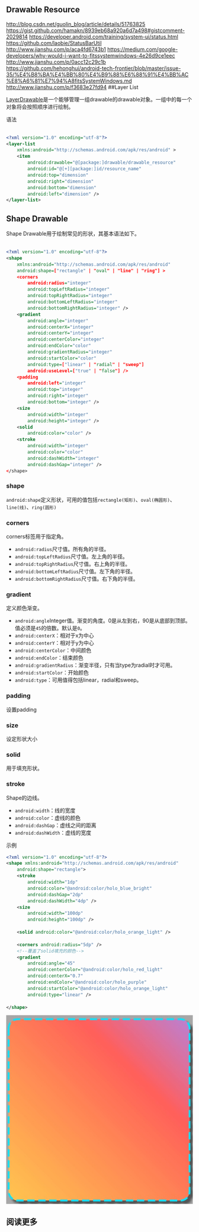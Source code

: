 ## Drawable Resource


http://blog.csdn.net/guolin_blog/article/details/51763825
https://gist.github.com/hamakn/8939eb68a920a6d7a498#gistcomment-2029814
https://developer.android.com/training/system-ui/status.html
https://github.com/laobie/StatusBarUtil
http://www.jianshu.com/p/aca4fd6743b1
https://medium.com/google-developers/why-would-i-want-to-fitssystemwindows-4e26d9ce1eec
http://www.jianshu.com/p/0acc12c29c1b
https://github.com/hehonghui/android-tech-frontier/blob/master/issue-35/%E4%B8%BA%E4%BB%80%E4%B9%88%E6%88%91%E4%BB%AC%E8%A6%81%E7%94%A8fitsSystemWindows.md
http://www.jianshu.com/p/f3683e27fd94
##Layer List

[LayerDrawable](http://developer.android.com/reference/android/graphics/drawable/LayerDrawable.html)是一个能够管理一组drawable的drawable对象。一组中的每一个对象将会按照顺序进行绘制。

语法

```xml

<?xml version="1.0" encoding="utf-8"?>
<layer-list
    xmlns:android="http://schemas.android.com/apk/res/android" >
    <item
        android:drawable="@[package:]drawable/drawable_resource"
        android:id="@[+][package:]id/resource_name"
        android:top="dimension"
        android:right="dimension"
        android:bottom="dimension"
        android:left="dimension" />
</layer-list>

```

## Shape Drawable

Shape Drawable用于绘制常见的形状，其基本语法如下。

```xml

<?xml version="1.0" encoding="utf-8"?>
<shape
    xmlns:android="http://schemas.android.com/apk/res/android"
    android:shape=["rectangle" | "oval" | "line" | "ring"] >
    <corners
        android:radius="integer"
        android:topLeftRadius="integer"
        android:topRightRadius="integer"
        android:bottomLeftRadius="integer"
        android:bottomRightRadius="integer" />
    <gradient
        android:angle="integer"
        android:centerX="integer"
        android:centerY="integer"
        android:centerColor="integer"
        android:endColor="color"
        android:gradientRadius="integer"
        android:startColor="color"
        android:type=["linear" | "radial" | "sweep"]
        android:useLevel=["true" | "false"] />
    <padding
        android:left="integer"
        android:top="integer"
        android:right="integer"
        android:bottom="integer" />
    <size
        android:width="integer"
        android:height="integer" />
    <solid
        android:color="color" />
    <stroke
        android:width="integer"
        android:color="color"
        android:dashWidth="integer"
        android:dashGap="integer" />
</shape>

```

### shape


`android:shape`定义形状，可用的值包括`rectangle(矩形)`、`oval(椭圆形)`、`line(线)`、`ring(圆形)`



### corners

corners标签用于指定角。

* `android:radius`尺寸值。所有角的半径。
* `android:topLeftRadius`尺寸值。左上角的半径。
* `android:topRightRadius`尺寸值。右上角的半径。
* `android:bottomLeftRadius`尺寸值。左下角的半径。
* `android:bottomRightRadius`尺寸值。右下角的半径。

### gradient

定义颜色渐变。

* `android:angle`Integer值。渐变的角度。0是从左到右，90是从底部到顶部。值必须是`45`的倍数。默认是`0`。
* `android:centerX`：相对于x为中心
* `android:centerY`：相对于y为中心
* `android:centerColor`：中间颜色
* `android:endColor`：结束颜色
* `android:gradientRadius`：渐变半径，只有当type为radial时才可用。
* `android:startColor`：开始颜色
* `android:type`：可用值得包括linear，radial和sweep。

### padding
设置padding
### size
设定形状大小

### solid
用于填充形状。
### stroke

Shape的边线。

* `android:width`：线的宽度
* `android:color`：虚线的颜色
* `android:dashGap`：虚线之间的距离
* `android:dashWidth`：虚线的宽度

示例

```xml
<?xml version="1.0" encoding="utf-8"?>
<shape xmlns:android="http://schemas.android.com/apk/res/android"
    android:shape="rectangle">
    <stroke
        android:width="1dp"
        android:color="@android:color/holo_blue_bright"
        android:dashGap="2dp"
        android:dashWidth="4dp" />
    <size
        android:width="100dp"
        android:height="100dp" />

    <solid android:color="@android:color/holo_orange_light" />

    <corners android:radius="5dp" />
    <!--覆盖了solid填充的颜色-->
    <gradient
        android:angle="45"
        android:centerColor="@android:color/holo_red_light"
        android:centerX="0.7"
        android:endColor="@android:color/holo_purple"
        android:startColor="@android:color/holo_orange_light"
        android:type="linear" />

</shape>

```

![](images/shape_drawable_1.png)




## 阅读更多

